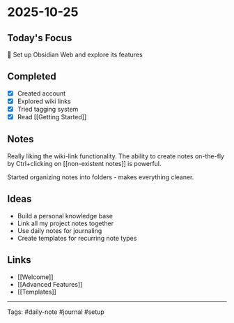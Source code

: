 # 2025-10-25

## Today's Focus
🎯 Set up Obsidian Web and explore its features

## Completed
- [x] Created account
- [x] Explored wiki links
- [x] Tried tagging system
- [x] Read [[Getting Started]]

## Notes
Really liking the wiki-link functionality. The ability to create notes on-the-fly by Ctrl+clicking on [[non-existent notes]] is powerful.

Started organizing notes into folders - makes everything cleaner.

## Ideas
- Build a personal knowledge base
- Link all my project notes together
- Use daily notes for journaling
- Create templates for recurring note types

## Links
- [[Welcome]]
- [[Advanced Features]]
- [[Templates]]

---

Tags: #daily-note #journal #setup

